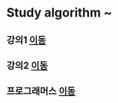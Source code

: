 # Study algorithm ~

## 강의1 [이동](https://github.com/malvr00/Java-algorithm/tree/master/lecture)
## 강의2 [이동](https://github.com/malvr00/Java-algorithm/tree/master/lecture2)
## 프로그래머스 [이동](https://github.com/malvr00/Java-algorithm/tree/master/programmers)
